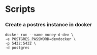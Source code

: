 # Scripts

### Create a postres instance in docker

```
docker run --name money-d-dev \
-e POSTGRES_PASSWORD=devdocker \
-p 5432:5432 \
-d postgres
```
